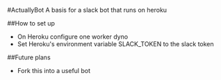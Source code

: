 #ActuallyBot
A basis for a slack bot that runs on heroku

##How to set up
 - On Heroku configure one worker dyno
 - Set Heroku's environment variable SLACK_TOKEN to the slack token

##Future plans
 - Fork this into a useful bot
